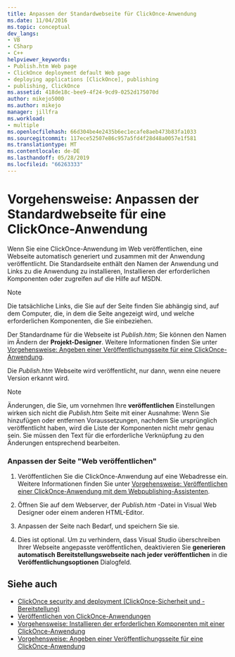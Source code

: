 ```yaml
---
title: Anpassen der Standardwebseite für ClickOnce-Anwendung
ms.date: 11/04/2016
ms.topic: conceptual
dev_langs:
- VB
- CSharp
- C++
helpviewer_keywords:
- Publish.htm Web page
- ClickOnce deployment default Web page
- deploying applications [ClickOnce], publishing
- publishing, ClickOnce
ms.assetid: 418de18c-bee9-4f24-9cd9-0252d175070d
author: mikejo5000
ms.author: mikejo
manager: jillfra
ms.workload:
- multiple
ms.openlocfilehash: 66d304be4e2435b6ec1ecafe8aeb473b83fa1033
ms.sourcegitcommit: 117ece52507e86c957a5fd4f28d48a0057e1f581
ms.translationtype: MT
ms.contentlocale: de-DE
ms.lasthandoff: 05/28/2019
ms.locfileid: "66263333"
---
```

# <a name="how-to-customize-the-default-web-page-for-a-clickonce-application"></a>Vorgehensweise: Anpassen der Standardwebseite für eine ClickOnce-Anwendung
Wenn Sie eine ClickOnce-Anwendung im Web veröffentlichen, eine Webseite automatisch generiert und zusammen mit der Anwendung veröffentlicht. Die Standardseite enthält den Namen der Anwendung und Links zu die Anwendung zu installieren, Installieren der erforderlichen Komponenten oder zugreifen auf die Hilfe auf MSDN.

> [!NOTE]
> Die tatsächliche Links, die Sie auf der Seite finden Sie abhängig sind, auf dem Computer, die, in dem die Seite angezeigt wird, und welche erforderlichen Komponenten, die Sie einbeziehen.

 Der Standardname für die Webseite ist *Publish.htm*; Sie können den Namen im Ändern der **Projekt-Designer**. Weitere Informationen finden Sie unter [Vorgehensweise: Angeben einer Veröffentlichungsseite für eine ClickOnce-Anwendung](../deployment/how-to-specify-a-publish-page-for-a-clickonce-application.md).

 Die *Publish.htm* Webseite wird veröffentlicht, nur dann, wenn eine neuere Version erkannt wird.

> [!NOTE]
> Änderungen, die Sie, um vornehmen Ihre **veröffentlichen** Einstellungen wirken sich nicht die *Publish.htm* Seite mit einer Ausnahme: Wenn Sie hinzufügen oder entfernen Voraussetzungen, nachdem Sie ursprünglich veröffentlicht haben, wird die Liste der Komponenten nicht mehr genau sein. Sie müssen den Text für die erforderliche Verknüpfung zu den Änderungen entsprechend bearbeiten.

### <a name="to-customize-the-publish-web-page"></a>Anpassen der Seite "Web veröffentlichen"

1. Veröffentlichen Sie die ClickOnce-Anwendung auf eine Webadresse ein. Weitere Informationen finden Sie unter [Vorgehensweise: Veröffentlichen einer ClickOnce-Anwendung mit dem Webpublishing-Assistenten](../deployment/how-to-publish-a-clickonce-application-using-the-publish-wizard.md).

2. Öffnen Sie auf dem Webserver, der *Publish.htm* -Datei in Visual Web Designer oder einem anderen HTML-Editor.

3. Anpassen der Seite nach Bedarf, und speichern Sie sie.

4. Dies ist optional. Um zu verhindern, dass Visual Studio überschreiben Ihrer Webseite angepasste veröffentlichen, deaktivieren Sie **generieren automatisch Bereitstellungswebseite nach jeder veröffentlichen** in die **Veröffentlichungsoptionen** Dialogfeld.

## <a name="see-also"></a>Siehe auch
- [ClickOnce security and deployment (ClickOnce-Sicherheit und -Bereitstellung)](../deployment/clickonce-security-and-deployment.md)
- [Veröffentlichen von ClickOnce-Anwendungen](../deployment/publishing-clickonce-applications.md)
- [Vorgehensweise: Installieren der erforderlichen Komponenten mit einer ClickOnce-Anwendung](../deployment/how-to-install-prerequisites-with-a-clickonce-application.md)
- [Vorgehensweise: Angeben einer Veröffentlichungsseite für eine ClickOnce-Anwendung](../deployment/how-to-specify-a-publish-page-for-a-clickonce-application.md)
